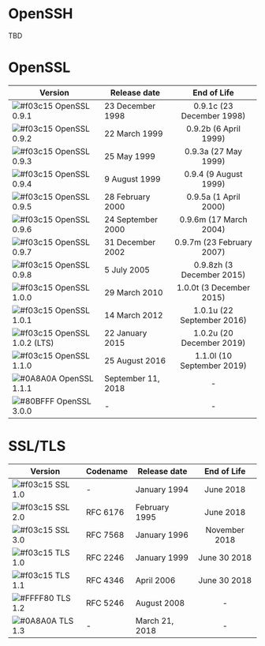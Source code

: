 
# OpenSSH

TBD

# OpenSSL

| Version | Release date | End of Life |
| ------ | ------ |:------:|
| ![#f03c15](https://placehold.it/15/f03c15/000000?text=+) OpenSSL 0.9.1 | 23 December 1998 | 0.9.1c (23 December 1998)
| ![#f03c15](https://placehold.it/15/f03c15/000000?text=+) OpenSSL 0.9.2 | 22 March 1999 | 0.9.2b (6 April 1999)
| ![#f03c15](https://placehold.it/15/f03c15/000000?text=+) OpenSSL 0.9.3 | 25 May 1999 | 0.9.3a (27 May 1999)
| ![#f03c15](https://placehold.it/15/f03c15/000000?text=+) OpenSSL 0.9.4 | 9 August 1999 | 0.9.4 (9 August 1999)
| ![#f03c15](https://placehold.it/15/f03c15/000000?text=+) OpenSSL 0.9.5 | 28 February 2000 | 0.9.5a (1 April 2000)
| ![#f03c15](https://placehold.it/15/f03c15/000000?text=+) OpenSSL 0.9.6 | 24 September 2000 | 0.9.6m (17 March 2004)
| ![#f03c15](https://placehold.it/15/f03c15/000000?text=+) OpenSSL 0.9.7 | 31 December 2002 | 0.9.7m (23 February 2007)
| ![#f03c15](https://placehold.it/15/f03c15/000000?text=+) OpenSSL 0.9.8 | 5 July 2005 | 0.9.8zh (3 December 2015) |
| ![#f03c15](https://placehold.it/15/f03c15/000000?text=+) OpenSSL 1.0.0 | 29 March 2010 | 1.0.0t (3 December 2015) |
| ![#f03c15](https://placehold.it/15/f03c15/000000?text=+) OpenSSL 1.0.1 | 14 March 2012 | 1.0.1u (22 September 2016) |
| ![#f03c15](https://placehold.it/15/f03c15/000000?text=+) OpenSSL 1.0.2 (LTS) | 22 January 2015 | 1.0.2u (20 December 2019) |
| ![#f03c15](https://placehold.it/15/f03c15/000000?text=+) OpenSSL 1.1.0 | 25 August 2016 | 1.1.0l (10 September 2019) |
| ![#0A8A0A](https://placehold.it/15/0A8A0A/000000?text=+) OpenSSL 1.1.1 | September 11, 2018 | - |
| ![#80BFFF](https://placehold.it/15/80BFFF/000000?text=+) OpenSSL 3.0.0 | - | - |


# SSL/TLS

| Version | Codename | Release date | End of Life |
| ------ | ------ | ------ |:------:|
| ![#f03c15](https://placehold.it/15/f03c15/000000?text=+) SSL 1.0 | - | January 1994 | June 2018 |
| ![#f03c15](https://placehold.it/15/f03c15/000000?text=+) SSL 2.0 | RFC 6176 | February 1995 | June 2018 |
| ![#f03c15](https://placehold.it/15/f03c15/000000?text=+) SSL 3.0 | RFC 7568 | January 1996 | November 2018 |
| ![#f03c15](https://placehold.it/15/f03c15/000000?text=+) TLS 1.0 | RFC 2246 | January 1999 | June 30 2018 |
| ![#f03c15](https://placehold.it/15/f03c15/000000?text=+) TLS 1.1 | RFC 4346 | April 2006 | June 30 2018 |
| ![#FFFF80](https://placehold.it/15/FFFF80/000000?text=+) TLS 1.2 | RFC 5246 | August 2008 | - |
| ![#0A8A0A](https://placehold.it/15/0A8A0A/000000?text=+) TLS 1.3 | - | March 21, 2018 | - |
